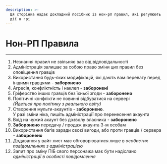 ```yaml
---
description: >-
  Ця сторінка надає докладний посібник із нон-рп правил, які регулюють нон-рп
  дії в грі
---
```


# Нон-РП Правила

***

1. Незнання правил не звільняє вас від відповідальності
2. Адміністрація залишає за собою право зміни цих правил без оповіщення гравців
3. Використання будь-яких модифікацій, які дають вам перевагу перед іншими гравцями - **заборонено**
4. Агресія, конфліктність і наклеп - **заборонені**
5. Гріферство інших гравців без їхньої згоди - **заборонено**
6. Політичні конфлікти не повинні відбуватися на сервері \
   _(Йдеться про політику з реального світу)_
7. Створення мульти-акаунтів - **заборонено**. \
   У разі зміни ніка, пишіть адміністрації про перенесення акаунта
8. Вхід на чужий акаунт без дозволу власника - **заборонено**
9. **Заборонено** передачу / продаж акаунта 3-м особам
10. Використання багів заради своєї вигоди, або проти ᠌гравців / сервера - **заборонено**
11. Додавання у вайт-лист має обговорюватися лише в _особистих повідомленнях з адміністрацією_
12. Запит про зміну ПІБ свого персонажа має бути надіслано _адміністрації в особисті повідомлення_
